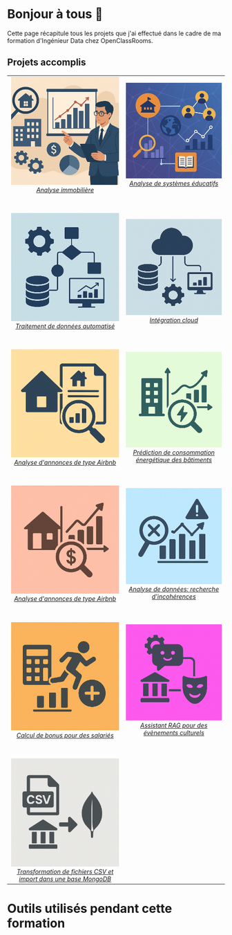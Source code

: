 # Bonjour à tous 👋

Cette page récapitule tous les projets que j'ai effectué dans le cadre de ma formation d'Ingénieur Data chez OpenClassRooms.

## Projets accomplis

<p align="center">
    <table>
        <tr>
            <td align="center">
                <a href="https://github.com/nau81000/property_business_analysis" target="_blank">
                    <img src="images/property_business_analysis.png" alt="Mon image" width="250">
                    <br>
                    <em>Analyse immobilière</em>
                </a>
            </td>
            <td align="center">
                <a href="https://github.com/nau81000/educational_systems_analysis" target="_blank">
                    <img src="images/educational_systems_analysis.png" alt="Mon image" width="250">
                    <br>
                    <em>Analyse de systèmes éducatifs</em>
                </a>
            </td>
        </tr>
        <tr style="height:40px"></tr>
        <tr>
            <td align="center">
                <a href="https://github.com/nau81000/treatment_automation" target="_blank">
                    <img src="images/automated_processing.png" alt="Mon image" width="250">
                    <br>
                    <em>Traitement de données automatisé</em>
                </a>
            </td>
            <td align="center">
                <a href="https://github.com/nau81000/cloud_integration" target="_blank">
                    <img src="images/cloud_integration.png" alt="Mon image" width="250">
                    <br>
                    <em>Intégration cloud</em>
                </a>
            </td>
        </tr>
        <tr style="height:40px"></tr>
        <tr>
            <td align="center">
                <a href="https://github.com/nau81000/ad_analysis" target="_blank">
                    <img src="images/ad_analysis.png" alt="Mon image" width="250">
                    <br>
                    <em>Analyse d'annonces de type Airbnb</em>
                </a>
            </td>
            <td align="center">
                <a href="https://github.com/nau81000/building_energy_prediction" target="_blank">
                    <img src="images/building_energy_prediction.png" alt="Mon image" width="250">
                    <br>
                    <em>Prédiction de consommation énergétique des bâtiments</em>
                </a>
            </td>
        </tr>
        <tr style="height:40px"></tr>
        <tr>
            <td align="center">
                <a href="https://github.com/nau81000/property_business_analysis" target="_blank">
                    <img src="images/real_estate_sales_analysis.png" alt="Mon image" width="250">
                    <br>
                    <em>Analyse d'annonces de type Airbnb</em>
                </a>
            </td>
            <td align="center">
                <a href="https://github.com/nau81000/data_inconsistency" target="_blank">
                    <img src="images/data_inconsistency.png" alt="Mon image" width="250">
                    <br>
                    <em>Analyse de données: recherche d'incohérences</em>
                </a>
            </td>
        </tr>
        <tr style="height:40px"></tr>
        <tr>
            <td align="center">
                <a href="https://github.com/nau81000/rewards" target="_blank">
                    <img src="images/bonus_calculation.png" alt="Mon image" width="250">
                    <br>
                    <em>Calcul de bonus pour des salariés</em>
                </a>
            </td>
            <td align="center">
                <a href="https://github.com/nau81000/event-rag" target="_blank">
                    <img src="images/event_rag.png" alt="Mon image" width="250">
                    <br>
                    <em>Assistant RAG pour des évènements culturels</em>
                </a>
            </td>
        </tr>
        <tr style="height:40px"></tr>
        <tr>
            <td align="center">
                <a href="https://github.com/nau81000/csv_to_mongo" target="_blank">
                    <img src="images/csv_to_mongo.png" alt="Mon image" width="250">
                    <br>
                    <em>Transformation de fichiers CSV et import dans une base MongoDB </em>
                </a>
            </td>
            <td align="center">
            &nbsp;
            </td>
        </tr>
    </table>
</p>

# Outils utilisés pendant cette formation
